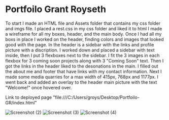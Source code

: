    # Portfoilo Grant Royseth
To start I made an HTML file and Assets folder that contains my css folder and imgs file.
I placed a rest.css in my css folder and liked it to html
I made a wireframe for all my boxes, header, and the main body.
Once I had all my boxs in place I worked on the header, finding colors and images that looked good
with the page.
In the header is a sidebar with the links and profile picture with a discription.
I worked down and placed a sidebar with text inside, then I put 3 flexboxes next to the sidebar.
I fit the 3 images in each flexbox for 3 coming soon projects along with 3 "Coming Soon" text.
Then I got the links in the header liked to the desonations in the main.
I filled out the about me and footer that have links with my contact information.
Next I made some media quarries for a max width of 415px, 768px and 1177px.
I went back and added an overlay to the header main picture with the text "Welcome!" once hovered over.
    
    

Link to deployed page "file:///C:/Users/groys/Desktop/Portfoilo-GR/index.html"
    





![Screenshot (2)](https://user-images.githubusercontent.com/90479839/146094187-f6664823-d886-4f66-ad1b-f09c8fb3aba5.png)
![Screenshot (3)](https://user-images.githubusercontent.com/90479839/146094195-38228586-3d70-439d-9128-f7017e09b4e9.png)
![Screenshot (4)](https://user-images.githubusercontent.com/90479839/146094202-0e70b85a-3756-423b-a528-26c9ddc4ef09.png)
